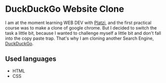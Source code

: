 # DuckDuckGo Website Clone

I am at the moment learning WEB DEV with [Platzi](https://platzi.com), and the first practical course was to make a clone of google chrome.
But I decided to switch the task a little bit, because I wanted to challenge myself a little bit and don't fall into the copy paste trap. That's why I am cloning another Search Engine, [DuckDuckGo](https://duckduckgo.com).

## Used languages
- HTML
- CSS
